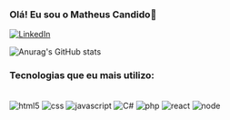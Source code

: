 ### Olá! Eu sou o Matheus Candido👾

[![LinkedIn](https://img.shields.io/badge/LinkedIn-0077B5?style=for-the-badge&logo=linkedin&logoColor=white)]([[https://github.com/mathHenri05](https://www.linkedin.com/in/matheus-hcandido/)](https://www.linkedin.com/in/matheus-hcandido/))

![Anurag's GitHub stats](https://github-readme-stats.vercel.app/api?username=mathHenri05&show_icons=true&theme=radical)

### Tecnologias que eu mais utilizo:
<div class="display: inline_block"><br/>
    <img align="center" alt="html5" src="https://img.shields.io/badge/HTML5-E34F26?style=for-the-badge&logo=html5&logoColor=white"/>
    <img align="center" alt="css" src="https://img.shields.io/badge/CSS3-1572B6?style=for-the-badge&logo=css3&logoColor=white"/>
    <img align="center" alt="javascript" src="https://img.shields.io/badge/JavaScript-323330?style=for-the-badge&logo=javascript&logoColor=F7DF1E"/>
    <img align="center" alt="C#" src="https://img.shields.io/badge/C%23-239120?style=for-the-badge&logo=c-sharp&logoColor=white"/>
    <img align="center" alt="php" src="https://img.shields.io/badge/PHP-777BB4?style=for-the-badge&logo=php&logoColor=white"/>
    <img align="center" alt="react" src="https://img.shields.io/badge/React-20232A?style=for-the-badge&logo=react&logoColor=61DAFB"/>
    <img align="center" alt="node" src="https://img.shields.io/badge/Node.js-43853D?style=for-the-badge&logo=node.js&logoColor=white"/>
</div>
